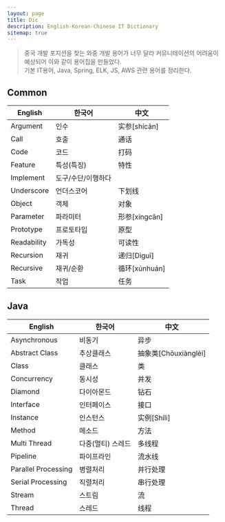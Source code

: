 ```yaml
---
layout: page
title: Dic
description: English-Korean-Chinese IT Dictionary
sitemap: true
---
```


> 중국 개발 포지션을 찾는 와중 개발 용어가 너무 달라 커뮤니테이션의 어려움이 예상되어 이와 같이 용어집을 만들었다.<br/>
> 기본 IT용어, Java, Spring, ELK, JS, AWS 관련 용어를 정리한다.

## Common

| English | 한국어 | 中文 |
| ----------- | ----------- | -----------|
| Argument | 인수 | 实参[shícān] |
| Call | 호출 | 通话 |
| Code | 코드 | 打码 |
| Feature | 특성(특징) | 特性 |
| Implement | 도구/수단/이행하다 |  
| Underscore | 언더스코어 | 下划线 |
| Object | 객체 | 对象 |
| Parameter | 파라미터 | 形参[xíngcān] |
| Prototype | 프로토타입 | 原型 |
| Readability | 가독성 | 可读性 |
| Recursion | 재귀 | 递归[Dìguī] |
| Recursive | 재귀/순환 | 循环[xúnhuán] |
| Task | 작업 | 任务 |

## Java

| English | 한국어 | 中文 |
| ----------- | ----------- | -----------|
| Asynchronous | 비동기 | 异步  |
| Abstract Class | 추상클래스 | 抽象类[Chōuxiànglèi] |
| Class | 클래스 | 类 |
| Concurrency | 동시성 | 并发 |
| Diamond | 다이아몬드 | 钻石 |
| Interface | 인터페이스 | 接口 |
| Instance | 인스턴스 | 实例[Shílì] |
| Method | 메소드 | 方法 |
| Multi Thread | 다중(멀티) 스레드 | 多线程 |
| Pipeline | 파이프라인 | 流水线 |
| Parallel Processing | 병렬처리 | 并行处理 |
| Serial Processing | 직렬처리 | 串行处理 | 
| Stream | 스트림 | 流 |
| Thread | 스레드 | 线程 |